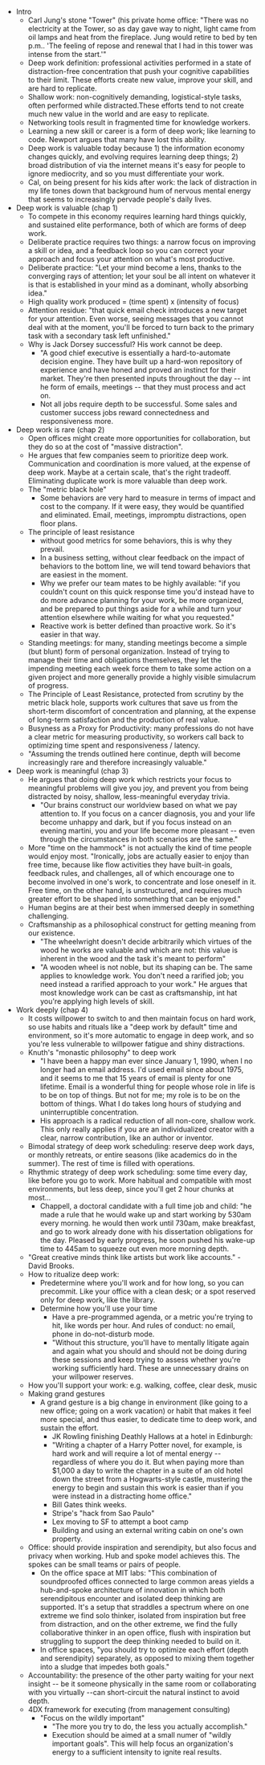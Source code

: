 * Intro
  * Carl Jung's stone "Tower" (his private home office: "There was no electricity at the Tower, so as day gave
    way to night, light came from oil lamps and heat from the fireplace. Jung would retire to bed by ten p.m..
    'The feeling of repose and renewal that I had in this tower was intense from the start.'"
  * Deep work definition: professional activities performed in a state of distraction-free concentration that
    push your cognitive capabilities to their limit. These efforts create new value, improve your skill, and
    are hard to replicate.
  * Shallow work: non-cognitively demanding, logistical-style tasks, often performed while distracted.These
    efforts tend to not create much new value in the world and are easy to replicate.
  * Networking tools result in fragmented time for knowledge workers.
  * Learning a new skill or career is a form of deep work; like learning to code. Newport argues that many
    have lost this ability.
  * Deep work is valuable today because 1) the information economy changes quickly, and evolving requires
    learning deep things; 2) broad distribution of via the internet means it's easy for people to ignore
    mediocrity, and so you must differentiate your work.
  * Cal, on being present for his kids after work: the lack of distraction in my life tones down that
    background hum of nervous mental energy that seems to increasingly pervade people's daily lives.
* Deep work is valuable (chap 1)
  * To compete in this economy requires learning hard things quickly, and sustained elite performance, both of
    which are forms of deep work.
  * Deliberate practice requires two things: a narrow focus on improving a skill or idea, and a feedback loop
    so you can correct your approach and focus your attention on what's most productive.
  * Deliberate practice: "Let your mind become a lens, thanks to the converging rays of attention; let your
    soul be all intent on whatever it is that is established in your mind as a dominant, wholly absorbing
    idea."
  * High quality work produced = (time spent) x (intensity of focus)
  * Attention residue: "that quick email check introduces a new target for your attention. Even worse, seeing
    messages that you cannot deal with at the moment, you'll be forced to turn back to the primary task with a
    secondary task left unfinished."
  * Why is Jack Dorsey successful? His work cannot be deep.
    * "A good chief executive is essentially a hard-to-automate decision engine. They have built up a hard-won
      repository of experience and have honed and proved an instinct for their market. They're then presented
      inputs throughout the day -- int he form of emails, meetings -- that they must process and act on.
    * Not all jobs require depth to be successful. Some sales and customer success jobs reward connectedness
      and responsiveness more.
* Deep work is rare (chap 2)
  * Open offices might create more opportunities for collaboration, but they do so at the cost of "massive
    distraction".
  * He argues that few companies seem to prioritize deep work. Communication and coordination is more
    valued, at the expense of deep work. Maybe at a certain scale, that's the right tradeoff. Eliminating
    duplicate work is more valuable than deep work.
  * The "metric black hole"
    * Some behaviors are very hard to measure in terms of impact and cost to the company. If it were easy,
      they would be quantified and eliminated. Email, meetings, impromptu distractions, open floor plans.
  * The principle of least resistance
    * without good metrics for some behaviors, this is why they prevail.
    * In a business setting, without clear feedback on the impact of behaviors to the bottom line, we will
      tend toward behaviors that are easiest in the moment.
    * Why we prefer our team mates to be highly available: "if you couldn't count on this quick response
      time you'd instead have to do more advance planning for your work, be more organized, and be prepared
      to put things aside for a while and turn your attention elsewhere while waiting for what you
      requested."
    * Reactive work is better defined than proactive work. So it's easier in that way.
  * Standing meetings: for many, standing meetings become a simple (but blunt) form of personal
    organization. Instead of trying to manage their time and obligations themselves, they let the impending
    meeting each week force them to take some action on a given project and more generally provide a highly
    visible simulacrum of progress.
  * The Principle of Least Resistance, protected from scrutiny by the metric black hole, supports work
    cultures that save us from the short-term discomfort of concentration and planning, at the expense of
    long-term satisfaction and the production of real value.
  * Busyness as a Proxy for Productivity: many professions do not have a clear metric for measuring
    productivity, so workers call back to optimizing time spent and responsiveness / latency.
  * "Assuming the trends outlined here continue, depth will become increasingly rare and therefore
    increasingly valuable."
* Deep work is meaningful (chap 3)
  * He argues that doing deep work which restricts your focus to meaningful problems will give you joy, and
    prevent you from being distracted by noisy, shallow, less-meaningful everyday trivia.
    * "Our brains construct our worldview based on what we pay attention to. If you focus on a cancer
      diagnosis, you and your life become unhappy and dark, but if you focus instead on an evening martini,
      you and your life become more pleasant -- even through the circumstances in both scenarios are the
      same."
  * More "time on the hammock" is not actually the kind of time people would enjoy most. "Ironically, jobs are
    actually easier to enjoy than free time, because like flow activities they have built-in goals, feedback
    rules, and challenges, all of which encourage one to become involved in one's work, to concentrate and
    lose oneself in it. Free time, on the other hand, is unstructured, and requires much greater effort to
    be shaped into something that can be enjoyed."
  *  Human begins are at their best when immersed deeply in something challenging.
  * Craftsmanship as a philosophical construct for getting meaning from our existence.
    * "The wheelwright doesn't decide arbitrarily which virtues of the wood he works are valuable and which
      are not: this value is inherent in the wood and the task it's meant to perform"
    * "A wooden wheel is not noble, but its shaping can be. The same applies to knowledge work. You don't need
      a rarified job; you need instead a rarified approach to your work." He argues that most knowledge work
      can be cast as craftsmanship, int hat you're applying high levels of skill.
* Work deeply (chap 4)
  * It costs willpower to switch to and then maintain focus on hard work, so use habits and rituals like a
    "deep work by default" time and environment, so it's more automatic to engage in deep work, and so you're
    less vulnerable to willpower fatigue and shiny distractions.
  * Knuth's "monastic philosophy" to deep work
    * "I have been a happy man ever since January 1, 1990, when I no longer had an email address. I'd used
      email since about 1975, and it seems to me that 15 years of email is plenty for one lifetime. Email is a
      wonderful thing for people whose role in life is to be on top of things. But not for me; my role is to
      be on the bottom of things. What I do takes long hours of studying and uninterruptible concentration.
    * His approach is a radical reduction of all non-core, shallow work. This only really applies if you are
      an individualized creator with a clear, narrow contribution, like an author or inventor.
  * Bimodal strategy of deep work scheduling: reserve deep work days, or monthly retreats, or entire seasons
    (like academics do in the summer). The rest of time is filled with operations.
  * Rhythmic strategy of deep work scheduling: some time every day, like before you go to work. More habitual
    and compatible with most environments, but less deep, since you'll get 2 hour chunks at most...
    * Chappell, a doctoral candidate with a full time job and child: "he made a rule that he would wake up
      and start working by 530am every morning. he would then work until 730am, make breakfast, and go to work
      already done with his dissertation obligations for the day. Pleased by early progress, he soon pushed
      his wake-up time to 445am to squeeze out even more morning depth.
  * "Great creative minds think like artists but work like accounts." - David Brooks.
  * How to ritualize deep work:
    * Predetermine where you'll work and for how long, so you can precommit. Like your office with a clean
      desk; or a spot reserved only for deep work, like the library.
    * Determine how you'll use your time
      * Have a pre-programmed agenda, or a metric you're trying to hit, like words per hour. And rules of
        conduct: no email, phone in do-not-disturb mode.
      * "Without this structure, you'll have to mentally litigate again and again what you should and should
        not be doing during these sessions and keep trying to assess whether you're working sufficiently hard.
        These are unnecessary drains on your willpower reserves.
  * How you'll support your work: e.g. walking, coffee, clear desk, music
  * Making grand gestures
    * A grand gesture is a big change in environment (like going to a new office; going on a work vacation) or
      habit that makes it feel more special, and thus easier, to dedicate time to deep work, and sustain the
      effort.
      * JK Rowling finishing Deathly Hallows at a hotel in Edinburgh:
      * "Writing a chapter of a Harry Potter novel, for example, is hard work and will require a lot of mental
        energy -- regardless of where you do it. But when paying more than $1,000 a day to write the chapter
        in a suite of an old hotel down the street from a Hogwarts-style castle, mustering the energy to begin
        and sustain this work is easier than if you were instead in a distracting home office."
      * Bill Gates think weeks.
      * Stripe's "hack from Sao Paulo"
      * Lex moving to SF to attempt a boot camp
      * Building and using an external writing cabin on one's own property.
  * Office: should provide inspiration and serendipity, but also focus and privacy when working. Hub and spoke
    model achieves this. The spokes can be small teams or pairs of people.
    * On the office space at MIT labs: "This combination of soundproofed offices connected to large common
      areas yields a hub-and-spoke architecture of innovation in which both serendipitous encounter and
      isolated deep thinking are supported. It's a setup that straddles a spectrum where on one extreme we
      find solo thinker, isolated from inspiration but free from distraction, and on the other extreme, we
      find the fully collaborative thinker in an open office, flush with inspiration but struggling to support
      the deep thinking needed to build on it.
    * In office spaces, "you should try to optimize each effort (depth and serendipity) separately, as opposed
      to mixing them together into a sludge that impedes both goals."
  * Accountability: the presence of the other party waiting for your next insight -- be it someone physically
    in the same room or collaborating with you virtually --can short-circuit the natural instinct to avoid
    depth.
  * 4DX framework for executing (from management consulting)
    * "Focus on the wildly important"
      * "The more you try to do, the less you actually accomplish."
      * Execution should be aimed at a small numer of "wildly important goals". This will help focus an
        organization's energy to a sufficient intensity to ignite real results.
